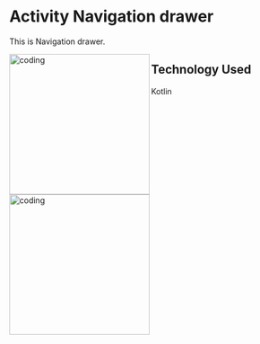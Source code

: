 # Activity Navigation drawer
This is  Navigation drawer.

<img align="left" alt="coding" width="250" src="https://github.com/mhossain11/Activity-Navigation-drawer/assets/56032040/984410dd-a338-4758-8678-2b76a6daf67b.jpg">
<img align="left" alt="coding" width="250" src="https://github.com/mhossain11/Activity-Navigation-drawer/assets/56032040/27a98cef-7797-4061-a043-1f6d96bcf47a.jpg">

## Technology Used 
Kotlin




